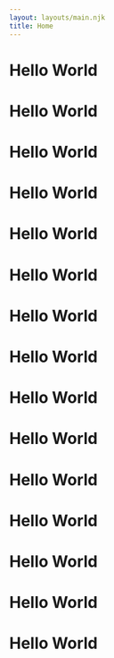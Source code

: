 ```yaml
---
layout: layouts/main.njk
title: Home
---
```

# Hello World
# Hello World
# Hello World
# Hello World
# Hello World
# Hello World
# Hello World
# Hello World
# Hello World
# Hello World
# Hello World
# Hello World
# Hello World
# Hello World
# Hello World